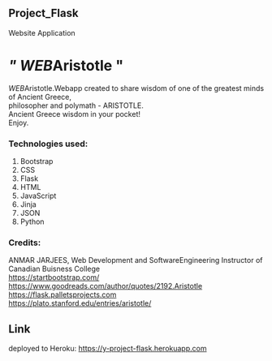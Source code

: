 ## Project_Flask

Website Application

# <h1><em> " WEB</em>Aristotle "</h1>

<em> WEB</em>Aristotle.Webapp created to share wisdom of one of the greatest minds of Ancient Greece,<br> philosopher and polymath - ARISTOTLE.<br>
Ancient Greece wisdom in your pocket!<br>
Enjoy.

### Technologies used:
1. Bootstrap<br>
2. CSS<br>
3. Flask<br>
4. HTML<br>
5. JavaScript<br>
6. Jinja<br>
7. JSON<br>
8. Python<br>

### Credits:
ANMAR JARJEES, Web Development and SoftwareEngineering Instructor   of   Canadian Buisness College<br>
https://startbootstrap.com/<br>
https://www.goodreads.com/author/quotes/2192.Aristotle<br>
https://flask.palletsprojects.com<br>
https://plato.stanford.edu/entries/aristotle/<br>


## Link 
deployed to Heroku:     https://y-project-flask.herokuapp.com

